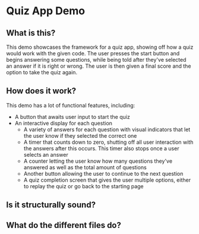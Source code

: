 # Quiz App Demo

## What is this?

This demo showcases the framework for a quiz app, showing off how a quiz would work with the given code. The user presses the start button and begins answering some questions, while being told after they've selected an answer if it is right or wrong. The user is then given a final score and the option to take the quiz again.

## How does it work?

This demo has a lot of functional features, including:

- A button that awaits user input to start the quiz
- An interactive display for each question
  - A variety of answers for each question with visual indicators that let the user know if they selected the correct one
  - A timer that counts down to zero, shutting off all user interaction with the answers after this occurs. This timer also stops once a user selects an answer
  - A counter letting the user know how many questions they've answered as well as the total amount of questions
  - Another button allowing the user to continue to the next question
  - A quiz completion screen that gives the user multiple options, either to replay the quiz or go back to the starting page

## Is it structurally sound?



## What do the different files do?
